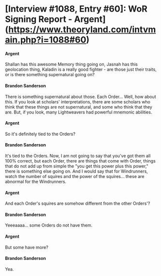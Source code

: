 # [Interview #1088, Entry #60]: WoR Signing Report - Argent](https://www.theoryland.com/intvmain.php?i=1088#60)

#### Argent

Shallan has this awesome Memory thing going on, Jasnah has this geolocation thing, Kaladin is a really good fighter - are those just their traits, or is there something supernatural going on?

#### Brandon Sanderson

There is something supernatural about those. Each Order... Well, how about this. If you look at scholars' interpretations, there are some scholars who think that these things are not supernatural, and some who think that they are. But, if you look, many Lightweavers had powerful mnemonic abilities.

#### Argent

So it's definitely tied to the Orders?

#### Brandon Sanderson

It's tied to the Orders. Now, I am not going to say that you've got them all 100% correct, but each Order, there are things that come with Order, things that do not add up from simple the "you get this power plus this power," there is something else going on. And I would say that for Windrunners, watch the number of squires and the power of the squires... these are abnormal for the Windrunners.

#### Argent

And each Order's squires are somehow different from the other Orders'?

#### Brandon Sanderson

Yeeeaaaa... some Orders do not have them.

#### Argent

But some have more?

#### Brandon Sanderson

Yea.

